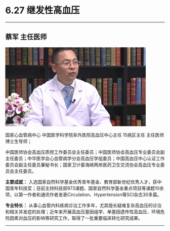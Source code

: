 # 6.27 继发性高血压

---

## 蔡军 主任医师

![1679375333856](image/c06_027/1679375333856.png)

国家心血管病中心 中国医学科学院阜外医院高血压中心主任 15病区主任 主任医师 博士生导师；

中国医师协会高血压质控工作委员会主任委员；中国医师协会高血压专业委员会副主任委员；中华医学会心血管病学分会高血压学组委员；中国高血压中心认证工作委员会副主任委员兼秘书长；国家卫计委海峡两岸医药卫生交流协会高血压专业委员会主任委员。

**主要成就：** 入选国家自然科学基金优秀青年基金、教育部新世纪优秀人才，获中国青年科技奖；目前主持科技部973课题、国家自然科学基金重点项目等课题10余项，以第一作者和通讯作者发表Circulation、Hypertension等SCI杂志30多篇。

**专业特长：** 从事心血管内科疾病诊治工作多年，尤其擅长疑难复杂高血压的诊治和相关并发症的处理；近年来开展高血压基因组学、单基因遗传性高血压、环境危险因素对血压的影响等研究工作，取得了一批重要临床转化研究成果。

---
